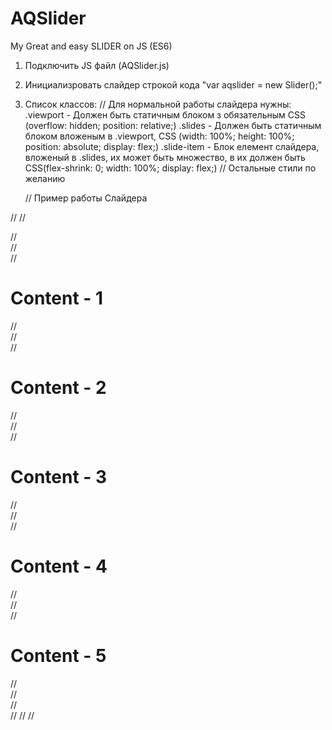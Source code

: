 # AQSlider
My Great and easy SLIDER on JS (ES6)

1. Подключить JS файл (AQSlider.js)
2. Инициализровать слайдер строкой кода "var aqslider = new Slider();"
3. Список классов:
    // Для нормальной работы слайдера нужны: 
    .viewport - Должен быть статичным блоком з обязательным CSS (overflow: hidden; position: relative;)
    .slides - Должен быть статичным блоком вложеным в .viewport, CSS (width: 100%; height: 100%; position: absolute; display: flex;)
    .slide-item - Блок елемент слайдера, вложеный в .slides, их может быть множество, в их должен быть CSS(flex-shrink: 0; width: 100%; display: flex;)
    // Остальные стили по желанию
    
   // Пример работы Слайдера
  
// <body>
//	<div class="viewport">
//		<div class="slides">
//			<div class="slide-item">
//				<h1>Content - 1</h1>
//			</div>
//			<div class="slide-item">
//				<h1>Content - 2</h1>
//			</div>
//			<div class="slide-item">
//				<h1>Content - 3</h1>
//			</div>
//			<div class="slide-item">
//				<h1>Content - 4</h1>
//			</div>
//			<div class="slide-item">
//				<h1>Content - 5</h1>
//			</div>
//		</div>
//	</div>
//    <script src="AQSlider.js"></script>
//    <script>
//      var aqslider = new Slider();
//    </script>
//	</body>
